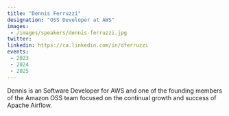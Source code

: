 ```yaml
---
title: "Dennis Ferruzzi"
designation: "OSS Developer at AWS"
images:
 - /images/speakers/dennis-ferruzzi.jpg
twitter: 
linkedin: https://ca.linkedin.com/in/dferruzzi
events:
 - 2023
 - 2024
 - 2025
---
```


Dennis is an Software Developer for AWS and one of the founding members of the Amazon OSS team focused on the continual growth and success of Apache Airflow.